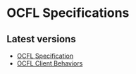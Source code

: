 # OCFL Specifications

## Latest versions

  * [OCFL Specification](latest/)
  * [OCFL Client Behaviors](latest/client-behanior)
